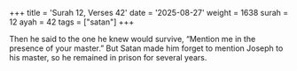 +++
title = 'Surah 12, Verses 42'
date = '2025-08-27'
weight = 1638
surah = 12
ayah = 42
tags = ["satan"]
+++

Then he said to the one he knew would survive, “Mention me in the presence of your master.” But Satan made him forget to mention Joseph to his master, so he remained in prison for several years.